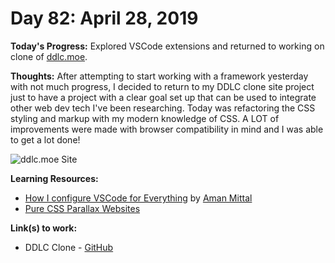 # Day 82: April 28, 2019

**Today's Progress:** Explored VSCode extensions and returned to working on clone of [ddlc.moe](https://ddlc.moe).

**Thoughts:** After attempting to start working with a framework yesterday with not much progress, I decided to return to my DDLC clone site project just to have a project with a clear goal set up that can be used to integrate other web dev tech I've been researching. Today was refactoring the CSS styling and markup with my modern knowledge of CSS. A LOT of improvements were made with browser compatibility in mind and I was able to get a lot done!

![ddlc.moe Site](./images/ddlc-site.gif)

**Learning Resources:**
* [How I configure VSCode for Everything](https://dev.to/amanhimself/how-i-configure-vscode-for-everything-23c9?utm_source=digest_mailer&utm_medium=email&utm_campaign=digest_email) by [Aman Mittal](https://dev.to/amanhimself)
* [Pure CSS Parallax Websites](https://keithclark.co.uk/articles/pure-css-parallax-websites/)

**Link(s) to work:**
* DDLC Clone - [GitHub](https://github.com/mccoyrjm/ddlc-clone)
